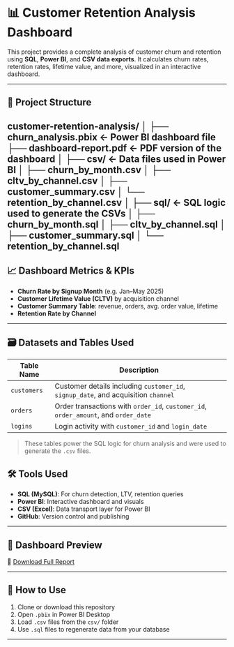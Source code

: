 # 📊 Customer Retention Analysis Dashboard

This project provides a complete analysis of customer churn and retention using **SQL**, **Power BI**, and **CSV data exports**. It calculates churn rates, retention rates, lifetime value, and more, visualized in an interactive dashboard.

---

## 📁 Project Structure

customer-retention-analysis/
│
├── churn_analysis.pbix ← Power BI dashboard file
├── dashboard-report.pdf ← PDF version of the dashboard
│
├── csv/ ← Data files used in Power BI
│ ├── churn_by_month.csv
│ ├── cltv_by_channel.csv
│ ├── customer_summary.csv
│ └── retention_by_channel.csv
│
├── sql/ ← SQL logic used to generate the CSVs
│ ├── churn_by_month.sql
│ ├── cltv_by_channel.sql
│ ├── customer_summary.sql
│ └── retention_by_channel.sql
---

## 📈 Dashboard Metrics & KPIs

- **Churn Rate by Signup Month** (e.g. Jan–May 2025)
- **Customer Lifetime Value (CLTV)** by acquisition channel
- **Customer Summary Table**: revenue, orders, avg. order value, lifetime
- **Retention Rate by Channel**

---
## 🗃️ Datasets and Tables Used

| Table Name | Description |
|------------|-------------|
| `customers` | Customer details including `customer_id`, `signup_date`, and acquisition `channel` |
| `orders` | Order transactions with `order_id`, `customer_id`, `order_amount`, and `order_date` |
| `logins` | Login activity with `customer_id` and `login_date` |

> These tables power the SQL logic for churn analysis and were used to generate the `.csv` files.
## 🛠 Tools Used

- **SQL (MySQL)**: For churn detection, LTV, retention queries
- **Power BI**: Interactive dashboard and visuals
- **CSV (Excel)**: Data transport layer for Power BI
- **GitHub**: Version control and publishing

---

## 📄 Dashboard Preview

📎 [Download Full Report](dashboard-report.pdf)

---

## 🧠 How to Use

1. Clone or download this repository
2. Open `.pbix` in Power BI Desktop
3. Load `.csv` files from the `csv/` folder
4. Use `.sql` files to regenerate data from your database

---



